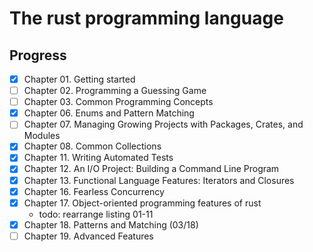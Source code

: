 # The rust programming language

## Progress 
- [x] Chapter 01. Getting started
- [ ] Chapter 02. Programming a Guessing Game
- [ ] Chapter 03. Common Programming Concepts  
- [x] Chapter 06. Enums and Pattern Matching 
- [ ] Chapter 07. Managing Growing Projects with Packages, Crates, and Modules
- [x] Chapter 08. Common Collections
- [x] Chapter 11. Writing Automated Tests
- [x] Chapter 12. An I/O Project: Building a Command Line Program
- [x] Chapter 13. Functional Language Features: Iterators and Closures
- [x] Chapter 16. Fearless Concurrency  
- [x] Chapter 17. Object-oriented programming features of rust
    - todo: rearrange listing 01-11
- [x] Chapter 18. Patterns and Matching (03/18)
- [ ] Chapter 19. Advanced Features
